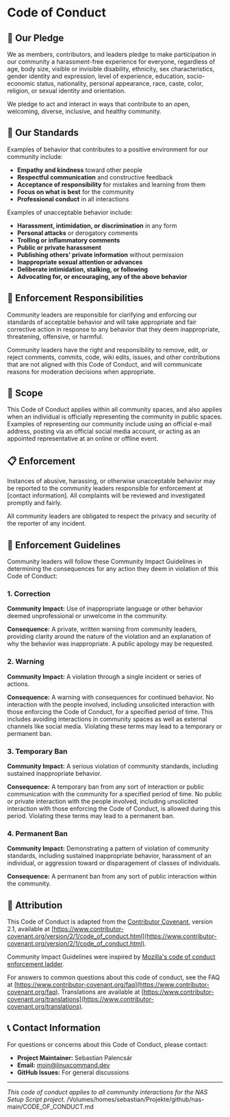 # Code of Conduct

## 📖 Our Pledge

We as members, contributors, and leaders pledge to make participation in our community a harassment-free experience for everyone, regardless of age, body size, visible or invisible disability, ethnicity, sex characteristics, gender identity and expression, level of experience, education, socio-economic status, nationality, personal appearance, race, caste, color, religion, or sexual identity and orientation.

We pledge to act and interact in ways that contribute to an open, welcoming, diverse, inclusive, and healthy community.

## 🤝 Our Standards

Examples of behavior that contributes to a positive environment for our community include:

- **Empathy and kindness** toward other people
- **Respectful communication** and constructive feedback
- **Acceptance of responsibility** for mistakes and learning from them
- **Focus on what is best** for the community
- **Professional conduct** in all interactions

Examples of unacceptable behavior include:

- **Harassment, intimidation, or discrimination** in any form
- **Personal attacks** or derogatory comments
- **Trolling or inflammatory comments**
- **Public or private harassment**
- **Publishing others' private information** without permission
- **Inappropriate sexual attention or advances**
- **Deliberate intimidation, stalking, or following**
- **Advocating for, or encouraging, any of the above behavior**

## 🚫 Enforcement Responsibilities

Community leaders are responsible for clarifying and enforcing our standards of acceptable behavior and will take appropriate and fair corrective action in response to any behavior that they deem inappropriate, threatening, offensive, or harmful.

Community leaders have the right and responsibility to remove, edit, or reject comments, commits, code, wiki edits, issues, and other contributions that are not aligned with this Code of Conduct, and will communicate reasons for moderation decisions when appropriate.

## 📍 Scope

This Code of Conduct applies within all community spaces, and also applies when an individual is officially representing the community in public spaces. Examples of representing our community include using an official e-mail address, posting via an official social media account, or acting as an appointed representative at an online or offline event.

## 📋 Enforcement

Instances of abusive, harassing, or otherwise unacceptable behavior may be reported to the community leaders responsible for enforcement at [contact information]. All complaints will be reviewed and investigated promptly and fairly.

All community leaders are obligated to respect the privacy and security of the reporter of any incident.

## 📜 Enforcement Guidelines

Community leaders will follow these Community Impact Guidelines in determining the consequences for any action they deem in violation of this Code of Conduct:

### 1. Correction
**Community Impact:** Use of inappropriate language or other behavior deemed unprofessional or unwelcome in the community.

**Consequence:** A private, written warning from community leaders, providing clarity around the nature of the violation and an explanation of why the behavior was inappropriate. A public apology may be requested.

### 2. Warning
**Community Impact:** A violation through a single incident or series of actions.

**Consequence:** A warning with consequences for continued behavior. No interaction with the people involved, including unsolicited interaction with those enforcing the Code of Conduct, for a specified period of time. This includes avoiding interactions in community spaces as well as external channels like social media. Violating these terms may lead to a temporary or permanent ban.

### 3. Temporary Ban
**Community Impact:** A serious violation of community standards, including sustained inappropriate behavior.

**Consequence:** A temporary ban from any sort of interaction or public communication with the community for a specified period of time. No public or private interaction with the people involved, including unsolicited interaction with those enforcing the Code of Conduct, is allowed during this period. Violating these terms may lead to a permanent ban.

### 4. Permanent Ban
**Community Impact:** Demonstrating a pattern of violation of community standards, including sustained inappropriate behavior, harassment of an individual, or aggression toward or disparagement of classes of individuals.

**Consequence:** A permanent ban from any sort of public interaction within the community.

## 🎯 Attribution

This Code of Conduct is adapted from the [Contributor Covenant](https://www.contributor-covenant.org), version 2.1, available at [https://www.contributor-covenant.org/version/2/1/code_of_conduct.html](https://www.contributor-covenant.org/version/2/1/code_of_conduct.html).

Community Impact Guidelines were inspired by [Mozilla's code of conduct enforcement ladder](https://github.com/mozilla/diversity).

For answers to common questions about this code of conduct, see the FAQ at [https://www.contributor-covenant.org/faq](https://www.contributor-covenant.org/faq). Translations are available at [https://www.contributor-covenant.org/translations](https://www.contributor-covenant.org/translations).

## 📞 Contact Information

For questions or concerns about this Code of Conduct, please contact:
- **Project Maintainer:** Sebastian Palencsár
- **Email:** moin@linuxcommand.dev
- **GitHub Issues:** For general discussions

---

*This code of conduct applies to all community interactions for the NAS Setup Script project.*</content>
<parameter name="filePath">/Volumes/homes/sebastian/Projekte/github/nas-main/CODE_OF_CONDUCT.md